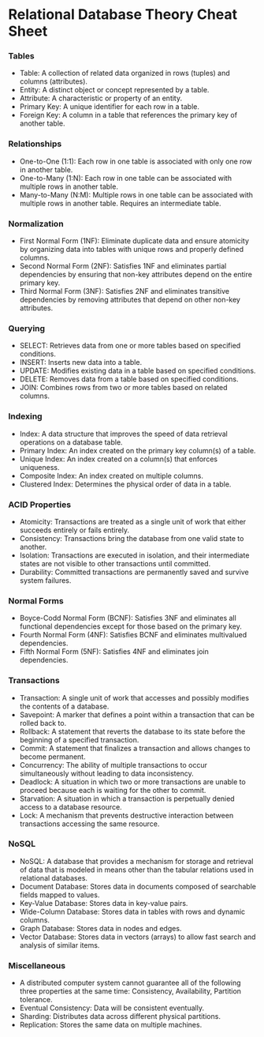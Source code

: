 # Relational Database Theory Cheat Sheet

### Tables

- Table: A collection of related data organized in rows (tuples) and columns (attributes).
- Entity: A distinct object or concept represented by a table.
- Attribute: A characteristic or property of an entity.
- Primary Key: A unique identifier for each row in a table.
- Foreign Key: A column in a table that references the primary key of another table.

### Relationships

- One-to-One (1:1): Each row in one table is associated with only one row in another table.
- One-to-Many (1:N): Each row in one table can be associated with multiple rows in another table.
- Many-to-Many (N:M): Multiple rows in one table can be associated with multiple rows in another table. Requires an intermediate table.

### Normalization

- First Normal Form (1NF): Eliminate duplicate data and ensure atomicity by organizing data into tables with unique rows and properly defined columns.
- Second Normal Form (2NF): Satisfies 1NF and eliminates partial dependencies by ensuring that non-key attributes depend on the entire primary key.
- Third Normal Form (3NF): Satisfies 2NF and eliminates transitive dependencies by removing attributes that depend on other non-key attributes.

### Querying

- SELECT: Retrieves data from one or more tables based on specified conditions.
- INSERT: Inserts new data into a table.
- UPDATE: Modifies existing data in a table based on specified conditions.
- DELETE: Removes data from a table based on specified conditions.
- JOIN: Combines rows from two or more tables based on related columns.

### Indexing

- Index: A data structure that improves the speed of data retrieval operations on a database table.
- Primary Index: An index created on the primary key column(s) of a table.
- Unique Index: An index created on a column(s) that enforces uniqueness.
- Composite Index: An index created on multiple columns.
- Clustered Index: Determines the physical order of data in a table.

### ACID Properties

- Atomicity: Transactions are treated as a single unit of work that either succeeds entirely or fails entirely.
- Consistency: Transactions bring the database from one valid state to another.
- Isolation: Transactions are executed in isolation, and their intermediate states are not visible to other transactions until committed.
- Durability: Committed transactions are permanently saved and survive system failures.

### Normal Forms

- Boyce-Codd Normal Form (BCNF): Satisfies 3NF and eliminates all functional dependencies except for those based on the primary key.
- Fourth Normal Form (4NF): Satisfies BCNF and eliminates multivalued dependencies.
- Fifth Normal Form (5NF): Satisfies 4NF and eliminates join dependencies.

### Transactions

- Transaction: A single unit of work that accesses and possibly modifies the contents of a database.
- Savepoint: A marker that defines a point within a transaction that can be rolled back to.
- Rollback: A statement that reverts the database to its state before the beginning of a specified transaction.
- Commit: A statement that finalizes a transaction and allows changes to become permanent.
- Concurrency: The ability of multiple transactions to occur simultaneously without leading to data inconsistency.
- Deadlock: A situation in which two or more transactions are unable to proceed because each is waiting for the other to commit.
- Starvation: A situation in which a transaction is perpetually denied access to a database resource.
- Lock: A mechanism that prevents destructive interaction between transactions accessing the same resource.

### NoSQL

- NoSQL: A database that provides a mechanism for storage and retrieval of data that is modeled in means other than the tabular relations used in relational databases.
- Document Database: Stores data in documents composed of searchable fields mapped to values.
- Key-Value Database: Stores data in key-value pairs.
- Wide-Column Database: Stores data in tables with rows and dynamic columns.
- Graph Database: Stores data in nodes and edges.
- Vector Database: Stores data in vectors (arrays) to allow fast search and analysis of similar items.

### Miscellaneous
- A distributed computer system cannot guarantee all of the following three properties at the same time: Consistency, Availability, Partition tolerance.
- Eventual Consistency: Data will be consistent eventually.
- Sharding: Distributes data across different physical partitions.
- Replication: Stores the same data on multiple machines.